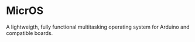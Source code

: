 # MicrOS
A lightweigth, fully functional multitasking operating system for Arduino and compatible boards.
